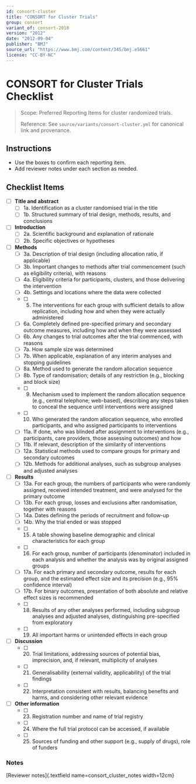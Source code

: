 ```yaml
---
id: consort-cluster
title: "CONSORT for Cluster Trials"
group: consort
variant_of: consort-2010
version: "2012"
date: "2012-09-04"
publisher: "BMJ"
source_url: "https://www.bmj.com/content/345/bmj.e5661"
license: "CC-BY-NC"
---
```


# CONSORT for Cluster Trials Checklist

> Scope: Preferred Reporting Items for cluster randomized trials.
>
> Reference: See `source/variants/consort-cluster.yml` for canonical link and provenance.

## Instructions
- Use the boxes to confirm each reporting item.
- Add reviewer notes under each section as needed.

## Checklist Items

- [ ] **Title and abstract**
  - [ ] 1a. Identification as a cluster randomised trial in the title
  - [ ] 1b. Structured summary of trial design, methods, results, and conclusions
- [ ] **Introduction**
  - [ ] 2a. Scientific background and explanation of rationale
  - [ ] 2b. Specific objectives or hypotheses
- [ ] **Methods**
  - [ ] 3a. Description of trial design (including allocation ratio, if applicable)
  - [ ] 3b. Important changes to methods after trial commencement (such as eligibility criteria), with reasons
  - [ ] 4a. Eligibility criteria for participants, clusters, and those delivering the intervention
  - [ ] 4b. Settings and locations where the data were collected
  - [ ] 5. The interventions for each group with sufficient details to allow replication, including how and when they were actually administered
  - [ ] 6a. Completely defined pre-specified primary and secondary outcome measures, including how and when they were assessed
  - [ ] 6b. Any changes to trial outcomes after the trial commenced, with reasons
  - [ ] 7a. How sample size was determined
  - [ ] 7b. When applicable, explanation of any interim analyses and stopping guidelines
  - [ ] 8a. Method used to generate the random allocation sequence
  - [ ] 8b. Type of randomisation; details of any restriction (e.g., blocking and block size)
  - [ ] 9. Mechanism used to implement the random allocation sequence (e.g., central telephone; web-based), describing any steps taken to conceal the sequence until interventions were assigned
  - [ ] 10. Who generated the random allocation sequence, who enrolled participants, and who assigned participants to interventions
  - [ ] 11a. If done, who was blinded after assignment to interventions (e.g., participants, care providers, those assessing outcomes) and how
  - [ ] 11b. If relevant, description of the similarity of interventions
  - [ ] 12a. Statistical methods used to compare groups for primary and secondary outcomes
  - [ ] 12b. Methods for additional analyses, such as subgroup analyses and adjusted analyses
- [ ] **Results**
  - [ ] 13a. For each group, the numbers of participants who were randomly assigned, received intended treatment, and were analysed for the primary outcome
  - [ ] 13b. For each group, losses and exclusions after randomisation, together with reasons
  - [ ] 14a. Dates defining the periods of recruitment and follow-up
  - [ ] 14b. Why the trial ended or was stopped
  - [ ] 15. A table showing baseline demographic and clinical characteristics for each group
  - [ ] 16. For each group, number of participants (denominator) included in each analysis and whether the analysis was by original assigned groups
  - [ ] 17a. For each primary and secondary outcome, results for each group, and the estimated effect size and its precision (e.g., 95% confidence interval)
  - [ ] 17b. For binary outcomes, presentation of both absolute and relative effect sizes is recommended
  - [ ] 18. Results of any other analyses performed, including subgroup analyses and adjusted analyses, distinguishing pre-specified from exploratory
  - [ ] 19. All important harms or unintended effects in each group
- [ ] **Discussion**
  - [ ] 20. Trial limitations, addressing sources of potential bias, imprecision, and, if relevant, multiplicity of analyses
  - [ ] 21. Generalisability (external validity, applicability) of the trial findings
  - [ ] 22. Interpretation consistent with results, balancing benefits and harms, and considering other relevant evidence
- [ ] **Other information**
  - [ ] 23. Registration number and name of trial registry
  - [ ] 24. Where the full trial protocol can be accessed, if available
  - [ ] 25. Sources of funding and other support (e.g., supply of drugs), role of funders

### Notes
[Reviewer notes]{.textfield name=consort_cluster_notes width=12cm}

